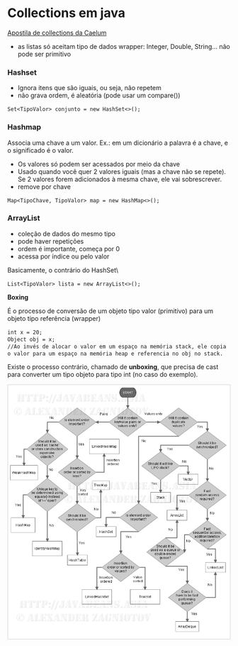# Collections em java

[Apostila de collections da Caelum](https://www.caelum.com.br/apostila-java-orientacao-objetos/collections-framework/)

- as listas só aceitam tipo de dados wrapper: Integer, Double, String... não pode ser primitivo

### Hashset

- Ignora itens que são iguais, ou seja, não repetem
- não grava ordem, é aleatória (pode usar um compare())

```
Set<TipoValor> conjunto = new HashSet<>();
```

### Hashmap
Associa uma chave a um valor. Ex.: em um dicionário a palavra é a chave, e o significado é o valor.

- Os valores só podem ser acessados por meio da chave
- Usado quando você quer 2 valores iguais (mas a chave não se repete). Se 2 valores forem adicionados à mesma chave, ele vai sobrescrever.
- remove por chave

```
Map<TipoChave, TipoValor> map = new HashMap<>();
```

### ArrayList

- coleção de dados do mesmo tipo
- pode haver repetições
- ordem é importante, começa por 0
- acessa por índice ou pelo valor

Basicamente, o contrário do HashSet\

```
List<TipoValor> lista = new ArrayList<>();
```

**Boxing**

É o processo de conversão de um objeto tipo valor (primitivo) para um objeto tipo referência (wrapper)

```
int x = 20;
Object obj = x;
//Ao invés de alocar o valor em um espaço na memória stack, ele copia o valor para um espaço na memória heap e referencia no obj no stack.
```

Existe o processo contrário, chamado de **unboxing**, que precisa de cast para converter um tipo objeto para tipo int (no caso do exemplo).

![](collections.png)
